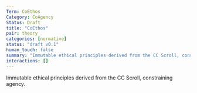 ```yaml
---
Term: CoEthos
Category: CoAgency
Status: Draft
title: "CoEthos"
pair: theory
categories: [normative]
status: "draft v0.1"
human_touch: false
summary: "Immutable ethical principles derived from the CC Scroll, constraining agency."
interactions: []
---
```

Immutable ethical principles derived from the CC Scroll, constraining agency.

